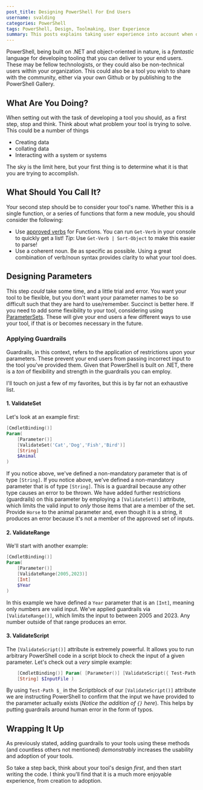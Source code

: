 ```yaml
---
post_title: Designing PowerShell For End Users
username: svalding
categories: PowerShell
tags: PowerShell, Design, Toolmaking, User Experience
summary: This posts explains taking user experience into account when designing PowerShell tools
---
```


PowerShell, being built on .NET and object-oriented in nature, is a _fantastic_ language for developing
tooling that you can deliver to your end users. These may be fellow technologists, or they could also be
non-technical users within your organization. This could also be a tool you wish to share with the community,
either via your own Github or by publishing to the PowerShell Gallery.

## What Are You Doing?

When setting out with the task of developing a tool you should, as a first step, stop and think. Think about
what problem your tool is trying to solve. This could be a number of things

- Creating data
- collating data
- Interacting with a system or systems

The sky is the limit here, but your first thing is to determine what it
is that you are trying to accomplish.

## What Should You Call It?

Your second step should be to consider your tool's name. Whether this is a single function, or a series of functions
that form a new module, you should consider the following:

- Use [approved verbs](https://learn.microsoft.com/powershell/scripting/developer/cmdlet/approved-verbs-for-windows-powershell-commands) for Functions. You can run `Get-Verb` in your console to quickly get a list! _Tip_: Use `Get-Verb | Sort-Object` to make this easier to parse!
- Use a coherent noun. Be as specific as possible. Using a great combination of verb/noun syntax provides clarity
  to what your tool does.

## Designing Parameters

This step _could_ take some time, and a little trial and error. You want your tool to be flexible, but you don't want your parameter
names to be so difficult such that they are hard to use/remember. Succinct is better here. If you need to add some flexibility to your
tool, considering using [ParameterSets](https://learn.microsoft.com/powershell/module/microsoft.powershell.core/about/about_parameter_sets). These will give your end users a few different ways to use your tool, if that is or becomes necessary in the future.

### Applying Guardrails

Guardrails, in this context, refers to the application of restrictions upon your parameters. These prevent your end users from passing incorrect input
to the tool you've provided them. Given that PowerShell is built on .NET, there is a _ton_ of flexibility and strength in the guardrails you can employ.

I'll touch on just a few of my favorites, but this is by far not an exhaustive list.

#### 1. ValidateSet

Let's look at an example first:

```powershell
[CmdletBinding()]
Param(
    [Parameter()]
    [ValidateSet('Cat','Dog','Fish','Bird')]
    [String]
    $Animal
)
```

If you notice above, we've defined a non-mandatory parameter that is of type `[String]`. If you notice above, we've defined a non-mandatory parameter that is of type `[String]`. This is a guardrail because any other type causes an error to be thrown.
We have added further restrictions (guardrails) on this parameter by employing a `[ValidateSet()]` attribute, which limits the valid input to _only_ those items that are
a member of the set. Provide `Horse` to the animal parameter and, even though it is a string, it produces an error because it's not a member of the approved set of inputs.

#### 2. ValidateRange

We'll start with another example:

```powershell
[CmdletBinding()]
Param(
    [Parameter()]
    [ValidateRange(2005,2023)]
    [Int]
    $Year
)
```

In this example we have defined a `Year` parameter that is an `[Int]`, meaning only numbers are valid input. We've applied guardrails via `[ValidateRange()]`, which limits the input to between 2005 and 2023. Any number outside of that range produces an error.

#### 3. ValidateScript

The `[ValidateScript()]` attribute is extremely powerful. It allows you to run arbitrary PowerShell code in a script block to check the input of a given parameter.
Let's check out a _very_ simple example:

```powershell
    [CmdletBinding()] Param( [Parameter()] [ValidateScript({ Test-Path $_ })]
    [String] $InputFile )
```

By using `Test-Path $_` in the Scriptblock of our `[ValidateScript()]` attribute we are instructing
PowerShell to confirm that the input we have provided to the parameter actually exists (_Notice the
addition of `{}` here_). This helps by putting guardrails around human error in the form of typos.

## Wrapping It Up

As previously stated, adding guardrails to your tools using these methods (and countless others not mentioned)  _demonstrably_ increases the usability and adoption of your tools.

So take a step back, think about your tool's design _first_, and then start writing the code. I
think you'll find that it is a much more enjoyable experience, from creation to adoption.
